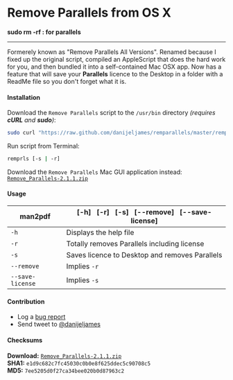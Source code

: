 Remove Parallels from OS X
==========================
  
**sudo rm -rf : for parallels**
  
------

Formerely known as "Remove Parallels All Versions". Renamed because I fixed up the original script, compiled an AppleScript that does the hard work for you, and then bundled it into a self-contained Mac OSX app.  Now has a feature that will save your **Parallels** licence to the Desktop in a folder with a ReadMe file so you don't forget what it is.

#### Installation #
Download the `Remove Parallels` script to the `/usr/bin` directory _(requires **cURL** and **sudo**)_:
``` bash
sudo curl "https://raw.github.com/danijeljames/remparallels/master/remprls.sh" -o "/usr/bin/remprls.sh" && sudo chmod +x /usr/bin/remprls.sh
```
Run script from Terminal:
``` bash
remprls [-s | -r]
```
Download the `Remove Parallels` Mac GUI application instead:  
[`Remove_Parallels-2.1.1.zip`](http://snipurl.com/280pjei) 
#### Usage #
| man2pdf | [-h]&nbsp;&nbsp;&nbsp;[-r]&nbsp;&nbsp;&nbsp;[-s]&nbsp;&nbsp;&nbsp;[--remove]&nbsp;&nbsp;&nbsp;[--save-license] |
|---------|---------------------|
| `-h` | Displays the help file |
| `-r` | Totally removes Parallels including license |
| `-s` | Saves licence to Desktop and removes Parallels |
| `--remove` | Implies `-r` |
| `--save-license` | Implies `-s` |

#### Contribution #
- Log a [bug report](https://github.com/danijeljames/remparallels/issues/new)
- Send tweet to [@danijeljames](https://twitter.com/danijeljames)

#### Checksums #
**Download:** [`Remove_Parallels-2.1.1.zip`](http://snipurl.com/280pjei)  
**SHA1:** `e1d9c682c7fc45030c0b0e8f625ddec5c90708c5`  
**MD5:** `7ee5205d0f27ca34bee020b0d87963c2`




